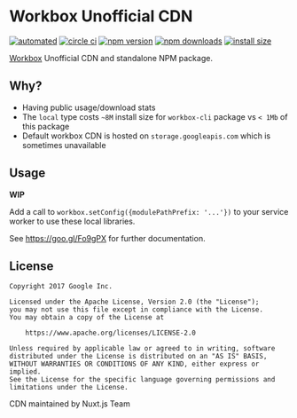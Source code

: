 # Workbox Unofficial CDN

[![automated](https://flat.badgen.net/badge/publish/automated/green)](#)
[![circle ci](https://flat.badgen.net/circleci/github/nuxtjs-community/workbox-cdn)](https://circleci.com/gh/nuxt-community/workbox-cdn)
[![npm version](https://flat.badgen.net/npm/v/@nuxtjs/workbox-cdn)](https://www.npmjs.com/package/@nuxtjs/workbox-cdn)
[![npm downloads](https://flat.badgen.net/npm/dt/@nuxtjs/workbox-cdn)](https://www.npmjs.com/package/@nuxtjs/workbox-cdn)
[![install size](https://flat.badgen.net/packagephobia/install/@nuxtjs/workbox-cdn)](https://packagephobia.now.sh/result?p=@nuxtjs/workbox-cdn)

[Workbox](https://developers.google.com/web/tools/workbox) Unofficial CDN and standalone NPM package.

## Why?

- Having public usage/download stats
- The `local` type costs `~8M` install size for `workbox-cli` package vs `< 1Mb` of this package
- Default workbox CDN is hosted on `storage.googleapis.com` which is sometimes unavailable

## Usage

**WIP**

Add a call to `workbox.setConfig({modulePathPrefix: '...'})` to your service worker to use these local libraries.

See https://goo.gl/Fo9gPX for further documentation.

## License

```
Copyright 2017 Google Inc.

Licensed under the Apache License, Version 2.0 (the "License");
you may not use this file except in compliance with the License.
You may obtain a copy of the License at

    https://www.apache.org/licenses/LICENSE-2.0

Unless required by applicable law or agreed to in writing, software
distributed under the License is distributed on an "AS IS" BASIS,
WITHOUT WARRANTIES OR CONDITIONS OF ANY KIND, either express or implied.
See the License for the specific language governing permissions and
limitations under the License.
```

CDN maintained by Nuxt.js Team
